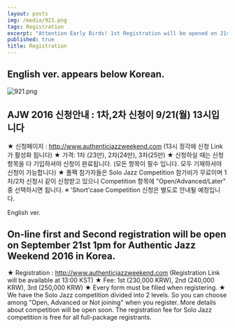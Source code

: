 ```yaml
---
layout: posts
img: /media/921.png
tags: Registration
excerpt: "Attention Early Birds! 1st Registration will be opened on 21st, Sep. "
published: true
title: Registration
---
```



English ver. appears below Korean.
-----------------------------------------------
![921.png]({{site.baseurl}}/media/921.png)

## AJW 2016 신청안내 : 1차,2차 신청이 9/21(월) 13시입니다

★ 신청페이지 : http://www.authenticjazzweekend.com (13시 정각에 신청 Link가 활성화 됩니다)
★ 가격: 1차 (23만), 2차(24만), 3차(25만)
★ 신청하실 때는 신청항목을 다 기입하셔야 신청이 완료됩니다. (모든 항목이 필수 입니다. 모두 기재하셔야 신청이 가능합니다)
★ 풀팩 참가자들은 Solo Jazz Competition 참가비가 무료이며 1차/2차 신청시 같이 신청받고 있으니 Competition 항목에 "Open/Advanced/Later" 중 선택하시면 됩니다.
※ 'Short'case Competition 신청은 별도로 안내될 예정입니다.

English ver.

## On-line first and Second registration will be open on September 21st 1pm for Authentic Jazz Weekend 2016 in Korea.
★ Registration : http://www.authenticjazzweekend.com (Registration Link will be available at 13:00 KST)
★ Fee: 1st (230,000 KRW), 2nd (240,000 KRW), 3rd (250,000 KRW)
★ Every form must be filled when registering.
★ We have the Solo Jazz competition divided into 2 levels. So you can choose among "Open, Advanced or Not joining" when you register. More details about competition will be open soon. The registration fee for Solo Jazz competition is free for all full-package registrants.
